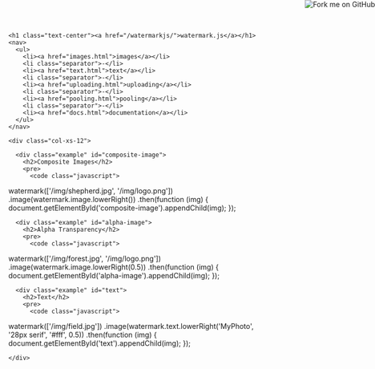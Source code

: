 
<!doctype html>
<html lang="en">

<head>
  <meta charset="utf-8">
  <title>watermark.js - watermarks in the browser</title>
  <script src="scripts/polyfill.js"></script>
  <script src="scripts/watermark.js"></script>
  <script src="//cdnjs.cloudflare.com/ajax/libs/highlight.js/8.5/highlight.min.js"></script>
  <link href='http://fonts.googleapis.com/css?family=Josefin+Slab|Maven+Pro' rel='stylesheet' type='text/css'>
  <link rel="stylesheet" href="css/bootstrap.min.css" />
  <link rel="stylesheet" href="css/bootstrap-theme.min.css" />
  <link rel="stylesheet" href="css/style.css" />
  <link rel="stylesheet" href="//cdnjs.cloudflare.com/ajax/libs/highlight.js/8.5/styles/default.min.css">
</head>

<body>
  <a class="hidden-sm hidden-xs" href="https://github.com/brianium/watermarkjs"><img style="position: absolute; top: 0; right: 0; border: 0;" src="https://camo.githubusercontent.com/38ef81f8aca64bb9a64448d0d70f1308ef5341ab/68747470733a2f2f73332e616d617a6f6e6177732e636f6d2f6769746875622f726962626f6e732f666f726b6d655f72696768745f6461726b626c75655f3132313632312e706e67" alt="Fork me on GitHub" data-canonical-src="https://s3.amazonaws.com/github/ribbons/forkme_right_darkblue_121621.png"></a>
  <div class="container">

    <h1 class="text-center"><a href="/watermarkjs/">watermark.js</a></h1>
    <nav>
      <ul>
        <li><a href="images.html">images</a></li>
        <li class="separator">-</li>
        <li><a href="text.html">text</a></li>
        <li class="separator">-</li>
        <li><a href="uploading.html">uploading</a></li>
        <li class="separator">-</li>
        <li><a href="pooling.html">pooling</a></li>
        <li class="separator">-</li>
        <li><a href="docs.html">documentation</a></li>
      </ul>
    </nav>

    <div class="col-xs-12">

      <div class="example" id="composite-image">
        <h2>Composite Images</h2>
        <pre>
          <code class="javascript">
watermark(['/img/shepherd.jpg', '/img/logo.png'])
  .image(watermark.image.lowerRight())
  .then(function (img) {
    document.getElementById('composite-image').appendChild(img);
  });
          </code>
        </pre>
      </div>

      <div class="example" id="alpha-image">
        <h2>Alpha Transparency</h2>
        <pre>
          <code class="javascript">
watermark(['/img/forest.jpg', '/img/logo.png'])
  .image(watermark.image.lowerRight(0.5))
  .then(function (img) {
    document.getElementById('alpha-image').appendChild(img);
  });
          </code>
        </pre>
      </div>

      <div class="example" id="text">
        <h2>Text</h2>
        <pre>
          <code class="javascript">
watermark(['/img/field.jpg'])
  .image(watermark.text.lowerRight('MyPhoto', '28px serif', '#fff', 0.5))
  .then(function (img) {
    document.getElementById('text').appendChild(img);
  });
          </code>
        </pre>
      </div>

    </div>
  </div>

  <script>
    // simple composite image
    watermark(['img/shepherd.jpg', 'img/logo.png'])
      .image(watermark.image.lowerRight())
      .then(function (img) {
        var pre = document.querySelector('#composite-image pre');
        pre.parentNode.insertBefore(img, pre);
      });

    // a composite image with transparent watermark
    watermark(['img/forest.jpg', 'img/logo.png'])
      .image(watermark.image.lowerRight(0.5))
      .then(function (img) {
        var pre = document.querySelector('#alpha-image pre');
        pre.parentNode.insertBefore(img, pre);
      });

    // simple text watermark
    watermark(['img/field.jpg'])
      .image(watermark.text.lowerRight('MyPhoto', '28px serif', '#fff', 0.5))
      .then(function (img) {
        var pre = document.querySelector('#text pre');
        pre.parentNode.insertBefore(img, pre);
      });
  </script>

  <script>hljs.initHighlightingOnLoad();</script>
</body>

</html>
